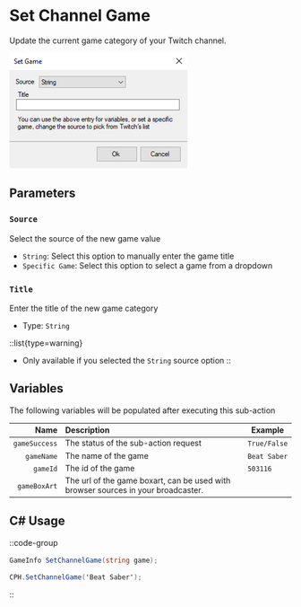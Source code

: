 # Set Channel Game
Update the current game category of your Twitch channel.

![Preview](assets/set-channel-game.png)

## Parameters
### `Source`
Select the source of the new game value

- `String`: Select this option to manually enter the game title
- `Specific Game`: Select this option to select a game from a dropdown

### `Title`
Enter the title of the new game category

- Type: `String`

::list{type=warning}
- Only available if you selected the `String` source option
::

## Variables
The following variables will be populated after executing this sub-action

Name | Description | Example
----:|:------------|---------|
`gameSuccess` | The status of the sub-action request | `True/False`
`gameName` | The name of the game | `Beat Saber`
`gameId` | The id of the game | `503116`
`gameBoxArt` | The url of the game boxart, can be used with browser sources in your broadcaster.

## C# Usage

::code-group
  ```csharp [Method]
  GameInfo SetChannelGame(string game);
  ```
  ```csharp [Example]
  CPH.SetChannelGame('Beat Saber');
  ```
::